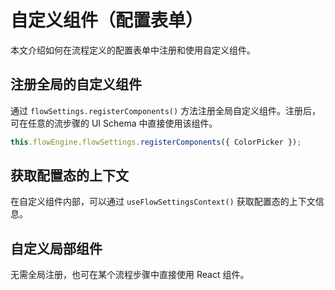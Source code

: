 # 自定义组件（配置表单）

本文介绍如何在流程定义的配置表单中注册和使用自定义组件。

## 注册全局的自定义组件

通过 `flowSettings.registerComponents()` 方法注册全局自定义组件。注册后，可在任意的流步骤的 UI Schema 中直接使用该组件。

```ts
this.flowEngine.flowSettings.registerComponents({ ColorPicker });
```

<code src="./index.tsx"></code>

## 获取配置态的上下文

在自定义组件内部，可以通过 `useFlowSettingsContext()` 获取配置态的上下文信息。

<code src="./ctx.tsx"></code>

## 自定义局部组件

无需全局注册，也可在某个流程步骤中直接使用 React 组件。

<code src="./component.tsx"></code>
